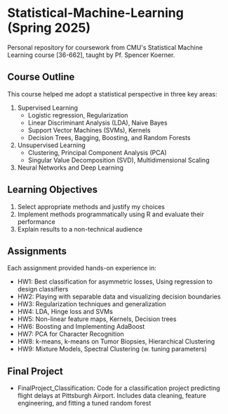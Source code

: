 # Statistical-Machine-Learning (Spring 2025)
Personal repository for coursework from CMU's Statistical Machine Learning course [36-662], taught by Pf. Spencer Koerner.

## Course Outline
This course helped me adopt a statistical perspective in three key areas:
1) Supervised Learning
   - Logistic regression, Regularization
   - Linear Discriminant Analysis (LDA), Naive Bayes
   - Support Vector Machines (SVMs), Kernels
   - Decision Trees, Bagging, Boosting, and Random Forests 
2) Unsupervised Learning
   - Clustering, Principal Component Analysis (PCA)
   - Singular Value Decomposition (SVD), Multidimensional Scaling
3) Neural Networks and Deep Learning

## Learning Objectives 
1. Select appropriate methods and justify my choices
2. Implement methods programmatically using R and evaluate their performance
3. Explain results to a non-technical audience

## Assignments
Each assignment provided hands-on experience in:
- HW1: Best classification for asymmetric losses, Using regression to design classifiers
- HW2: Playing with separable data and visualizing decision boundaries 
- HW3: Regularization techniques and generalization
- HW4: LDA, Hinge loss and SVMs
- HW5: Non-linear feature maps, Kernels, Decision trees
- HW6: Boosting and Implementing AdaBoost
- HW7: PCA for Character Recognition
- HW8: k-means, k-means on Tumor Biopsies, Hierarchical Clustering
- HW9: Mixture Models, Spectral Clustering (w. tuning parameters)

## Final Project
- FinalProject_Classification: Code for a classification project predicting flight delays at Pittsburgh Airport. Includes data cleaning, feature engineering, and fitting a tuned random forest 
